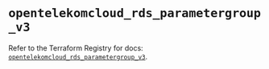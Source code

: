 # `opentelekomcloud_rds_parametergroup_v3`

Refer to the Terraform Registry for docs: [`opentelekomcloud_rds_parametergroup_v3`](https://registry.terraform.io/providers/opentelekomcloud/opentelekomcloud/1.36.44/docs/resources/rds_parametergroup_v3).
